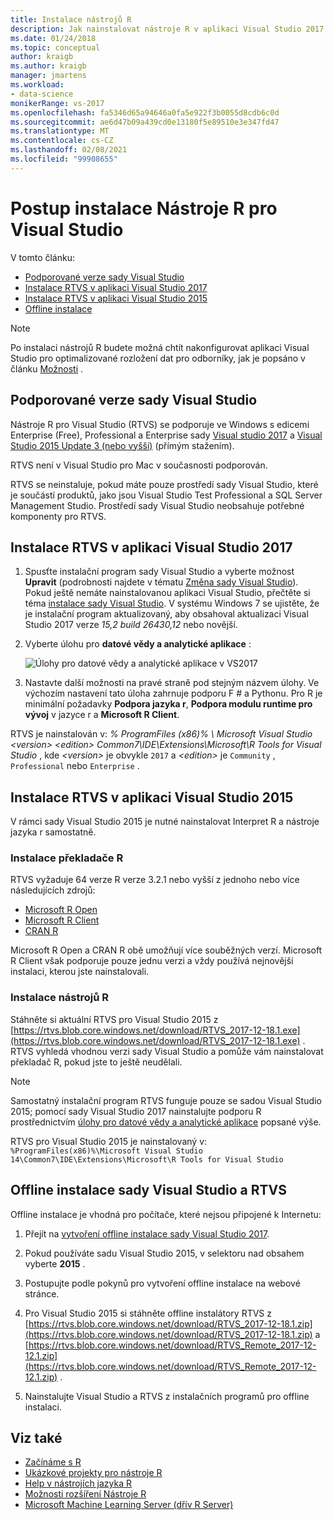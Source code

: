 ```yaml
---
title: Instalace nástrojů R
description: Jak nainstalovat nástroje R v aplikaci Visual Studio 2017 a Visual Studio 2015, včetně offline instalací.
ms.date: 01/24/2018
ms.topic: conceptual
author: kraigb
ms.author: kraigb
manager: jmartens
ms.workload:
- data-science
monikerRange: vs-2017
ms.openlocfilehash: fa5346d65a94646a0fa5e922f3b0055d8cdb6c0d
ms.sourcegitcommit: ae6d47b09a439cd0e13180f5e89510e3e347fd47
ms.translationtype: MT
ms.contentlocale: cs-CZ
ms.lasthandoff: 02/08/2021
ms.locfileid: "99908655"
---
```

# <a name="how-to-install-r-tools-for-visual-studio"></a>Postup instalace Nástroje R pro Visual Studio

V tomto článku:

- [Podporované verze sady Visual Studio](#supported-versions-of-visual-studio)
- [Instalace RTVS v aplikaci Visual Studio 2017](#install-rtvs-in-visual-studio-2017)
- [Instalace RTVS v aplikaci Visual Studio 2015](#install-rtvs-in-visual-studio-2015)
- [Offline instalace](#offline-installation-of-visual-studio-and-rtvs)

> [!Note]
> Po instalaci nástrojů R budete možná chtít nakonfigurovat aplikaci Visual Studio pro optimalizované rozložení dat pro odborníky, jak je popsáno v článku [Možnosti](options-for-r-tools-in-visual-studio.md) .

## <a name="supported-versions-of-visual-studio"></a>Podporované verze sady Visual Studio

Nástroje R pro Visual Studio (RTVS) se podporuje ve Windows s edicemi Enterprise (Free), Professional a Enterprise sady [Visual studio 2017](https://visualstudio.microsoft.com/vs/older-downloads/?utm_medium=microsoft&utm_source=docs.microsoft.com&utm_campaign=vs+2017+download) a [Visual Studio 2015 Update 3 (nebo vyšší)](http://htmlpreview.github.io/?https://github.com/lixzhang/R-MRO-MRS/blob/master/Introduction_to_MRO_and_MRS.html) (přímým stažením).

RTVS není v Visual Studio pro Mac v současnosti podporován.

RTVS se neinstaluje, pokud máte pouze prostředí sady Visual Studio, které je součástí produktů, jako jsou Visual Studio Test Professional a SQL Server Management Studio. Prostředí sady Visual Studio neobsahuje potřebné komponenty pro RTVS.

## <a name="install-rtvs-in-visual-studio-2017"></a>Instalace RTVS v aplikaci Visual Studio 2017

1. Spusťte instalační program sady Visual Studio a vyberte možnost **Upravit** (podrobnosti najdete v tématu [Změna sady Visual Studio](../install/modify-visual-studio.md)). Pokud ještě nemáte nainstalovanou aplikaci Visual Studio, přečtěte si téma [instalace sady Visual Studio](../install/install-visual-studio.md). V systému Windows 7 se ujistěte, že je instalační program aktualizovaný, aby obsahoval aktualizaci Visual Studio 2017 verze *15,2 build 26430,12* nebo novější.

1. Vyberte úlohu pro **datové vědy a analytické aplikace** :

    ![Úlohy pro datové vědy a analytické aplikace v VS2017](media/installation-data-science-workload.png)

1. Nastavte další možnosti na pravé straně pod stejným názvem úlohy. Ve výchozím nastavení tato úloha zahrnuje podporu F # a Pythonu. Pro R je minimální požadavky **Podpora jazyka r**, **Podpora modulu runtime pro vývoj** v jazyce r a **Microsoft R Client**.

RTVS je nainstalován v: *% ProgramFiles (x86)% \ Microsoft Visual Studio \<version> \<edition> Common7\IDE\Extensions\Microsoft\R Tools for Visual Studio* , kde *\<version>* je obvykle `2017` a *\<edition>* je `Community` , `Professional` nebo `Enterprise` .

## <a name="install-rtvs-in-visual-studio-2015"></a>Instalace RTVS v aplikaci Visual Studio 2015

V rámci sady Visual Studio 2015 je nutné nainstalovat Interpret R a nástroje jazyka r samostatně.

### <a name="install-an-r-interpreter"></a>Instalace překladače R

RTVS vyžaduje 64 verze R verze 3.2.1 nebo vyšší z jednoho nebo více následujících zdrojů:

- [Microsoft R Open](https://mran.microsoft.com/download/)
- [Microsoft R Client](/machine-learning-server/r-client/what-is-microsoft-r-client)
- [CRAN R](https://cran.r-project.org/bin/windows/base/)

Microsoft R Open a CRAN R obě umožňují více souběžných verzí. Microsoft R Client však podporuje pouze jednu verzi a vždy používá nejnovější instalaci, kterou jste nainstalovali.

### <a name="install-the-r-tools"></a>Instalace nástrojů R

Stáhněte si aktuální RTVS pro Visual Studio 2015 z [https://rtvs.blob.core.windows.net/download/RTVS_2017-12-18.1.exe](https://rtvs.blob.core.windows.net/download/RTVS_2017-12-18.1.exe) . RTVS vyhledá vhodnou verzi sady Visual Studio a pomůže vám nainstalovat překladač R, pokud jste to ještě neudělali.

> [!Note]
> Samostatný instalační program RTVS funguje pouze se sadou Visual Studio 2015; pomocí sady Visual Studio 2017 nainstalujte podporu R prostřednictvím [úlohy pro datové vědy a analytické aplikace](#install-rtvs-in-visual-studio-2017) popsané výše.

RTVS pro Visual Studio 2015 je nainstalovaný v: `%ProgramFiles(x86)%\Microsoft Visual Studio 14\Common7\IDE\Extensions\Microsoft\R Tools for Visual Studio`

## <a name="offline-installation-of-visual-studio-and-rtvs"></a>Offline instalace sady Visual Studio a RTVS

Offline instalace je vhodná pro počítače, které nejsou připojené k Internetu:

1. Přejít na [vytvoření offline instalace sady Visual Studio 2017](../install/create-an-offline-installation-of-visual-studio.md).

1. Pokud používáte sadu Visual Studio 2015, v selektoru nad obsahem vyberte **2015** .

1. Postupujte podle pokynů pro vytvoření offline instalace na webové stránce.

1. Pro Visual Studio 2015 si stáhněte offline instalátory RTVS z [https://rtvs.blob.core.windows.net/download/RTVS_2017-12-18.1.zip](https://rtvs.blob.core.windows.net/download/RTVS_2017-12-18.1.zip) a [https://rtvs.blob.core.windows.net/download/RTVS_Remote_2017-12-12.1.zip](https://rtvs.blob.core.windows.net/download/RTVS_Remote_2017-12-12.1.zip) .

1. Nainstalujte Visual Studio a RTVS z instalačních programů pro offline instalaci.

## <a name="see-also"></a>Viz také

- [Začínáme s R](getting-started-with-r.md)
- [Ukázkové projekty pro nástroje R](getting-started-samples.md)
- [Help v nástrojích jazyka R](getting-started-help.md)
- [Možnosti rozšíření Nástroje R](options-for-r-tools-in-visual-studio.md)
- [Microsoft Machine Learning Server (dřív R Server)](/machine-learning-server/)
